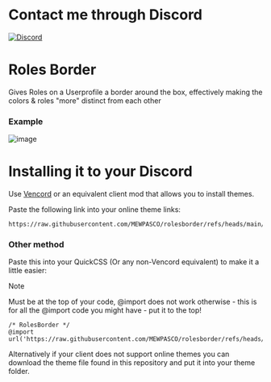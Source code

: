 # Contact me through Discord

[![Discord](https://img.shields.io/discord/1196075698301968455?style=social&logo=discord&label=ΛVΛRIΛ)](https://discord.gg/avia)

# Roles Border

Gives Roles on a Userprofile a border around the box, effectively making the colors & roles "more" distinct from each other

### Example
![image](https://github.com/user-attachments/assets/3338c6e1-4d9c-4c59-b975-3db4f7d99705)

# Installing it to your Discord

Use [Vencord](https://github.com/Vendicated/Vencord) or an equivalent client mod that allows you to install themes.

Paste the following link into your online theme links:
```
https://raw.githubusercontent.com/MEWPASCO/rolesborder/refs/heads/main/border
```

### Other method 
Paste this into your QuickCSS (Or any non-Vencord equivalent) to make it a little easier:
> [!NOTE]
> Must be at the top of your code, @import does not work otherwise - this is for all the @import code you might have - put it to the top!  
```
/* RolesBorder */
@import url('https://raw.githubusercontent.com/MEWPASCO/rolesborder/refs/heads/main/border');
```

Alternatively if your client does not support online themes you can download the theme file found in this repository and put it into your theme folder.
